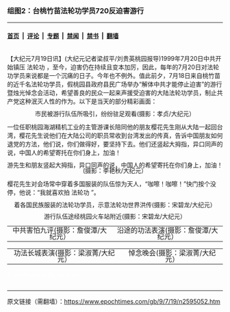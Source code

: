 ### 组图2：台桃竹苗法轮功学员720反迫害游行

---

#### [首页](../../../..?n2595052) &nbsp;|&nbsp; [评论](../../../../../epoch-comment?n2595052) &nbsp;|&nbsp; [专题](../../../../../epoch-special?n2595052) &nbsp;|&nbsp; [禁闻](../../../../../epoch-news?n2595052) &nbsp;|&nbsp; [禁书](../../../../../books?n2595052) &nbsp;|&nbsp; [翻墙](https://github.com/gfw-breaker/nogfw/blob/master/README.md?n2595052)


<div class="column" id="artbody" itemprop="articleBody">
 <!-- article content begin -->
 <p>
  【大纪元7月19日讯】(大纪元记者梁叔平/刘贵英桃园报导)1999年7月20日中共开始镇压
  <ok href="https://www.epochtimes.com/gb/tag/%E6%B3%95%E8%BD%AE%E5%8A%9F.html">
   法轮功
  </ok>
  ，至今，迫害仍在持续且变本加厉，因此，每年的7月20日对法轮功学员来说都是一个沉痛的日子。今年也不例外。值此前夕，7月18日来自桃竹苗的近千名法轮功学员，假桃园县政府县民广场举办“解体中共才能停止迫害”的游行暨烛光悼念会活动，希望善良的民众一起来声援受迫害的大陆法轮功学员，制止共产党这种泯灭人性的作为。以下是当天的部分精彩画面：
 </p>
 <p>
  <!--image v 1.0-->
 </p>
 <div style="line-height: 90%; text-align: center;">
  <ok href=" https://i.epochtimes.com/assets/uploads/2009/07/907190453091734-600x426.jpg" rel="noreferrer noopener" target="_blank">
   <img alt="" class="size-large wp-image-7323251" src="https://i.epochtimes.com/assets/uploads/2009/07/907190453091734-600x426.jpg" title=""/>
  </ok>
  <br/>
  <span class="bn12">
   市民被游行队伍所吸引，纷纷驻足观看(摄影：孝贞/大纪元）
  </span>
 </div>
 <p>
  <!-- -->
 </p>
 <p>
  一位任职桃园海湖精机工业的主管游课长陪同他的朋友樱花先生刚从大陆一起回台湾，樱花先生说他们在大陆公司的职员常收到台湾发出的传真，告诉中国朋友如何退党的方法，他们说，你们做得好，要坚持下去。他们还竖起大拇指，异口同声的说，中国人的希望寄托在你们身上，加油！
 </p>
 <p>
  <!--image v 1.0-->
 </p>
 <div style="line-height: 90%; text-align: center;">
  <ok href=" https://i.epochtimes.com/assets/uploads/2009/07/907190519401734-600x399.jpg" rel="noreferrer noopener" target="_blank">
   <img alt="" class="size-large wp-image-7323255" src="https://i.epochtimes.com/assets/uploads/2009/07/907190519401734-600x399.jpg" title=""/>
  </ok>
  <br/>
  <span class="bn12">
   游先生和朋友竖起大拇指，异口同声的说，中国人的希望寄托在你们身上，加油！(摄影：李艳秋/大纪元）
  </span>
 </div>
 <p>
  <!-- -->
 </p>
 <p>
  樱花先生对会场常中穿着多国服装的队伍惊为天人，“咖嚓！咖嚓！”快门按个没停，他说：“我就喜欢拍
  <ok href="https://www.epochtimes.com/gb/tag/%E6%B3%95%E8%BD%AE%E5%8A%9F.html">
   法轮功
  </ok>
  ”。
 </p>
 <p>
  <!--image v 1.0-->
 </p>
 <div style="line-height: 90%; text-align: center;">
  <ok href=" https://i.epochtimes.com/assets/uploads/2009/07/907190453111734-600x497.jpg" rel="noreferrer noopener" target="_blank">
   <img alt="" class="size-large wp-image-7323266" src="https://i.epochtimes.com/assets/uploads/2009/07/907190453111734-600x497.jpg" title=""/>
  </ok>
  <br/>
  <span class="bn12">
   着各国民族服装的法轮功学员，示意法轮功世界洪传(摄影：宋碧龙/大纪元）
  </span>
 </div>
 <p>
  <!-- -->
 </p>
 <p>
  <!--image v 1.0-->
 </p>
 <div style="line-height: 90%; text-align: center;">
  <ok href=" https://i.epochtimes.com/assets/uploads/2009/07/907190453131734-600x365.jpg" rel="noreferrer noopener" target="_blank">
   <img alt="" class="size-large wp-image-7323270" src="https://i.epochtimes.com/assets/uploads/2009/07/907190453131734-600x365.jpg" title=""/>
  </ok>
  <br/>
  <span class="bn12">
   游行队伍途经桃园火车站附近(摄影：宋碧龙/大纪元）
  </span>
 </div>
 <p>
  <!-- -->
 </p>
 <p>
  <!--image v 1.0-->
 </p>
 <table align="center" border="0">
  <tr valign="top">
   <td>
    <div style="line-height: 90%; text-align: center;">
     <ok href=" https://i.epochtimes.com/assets/uploads/2009/07/907190519431734-600x402.jpg" rel="noreferrer noopener" target="_blank">
      <img alt="" class="size-large wp-image-7323274" src="https://i.epochtimes.com/assets/uploads/2009/07/907190519431734-600x402.jpg" title=""/>
     </ok>
     <br/>
     <span class="bn12">
      中共害怕九评(摄影：詹俊潭/大纪元）
     </span>
    </div>
   </td>
   <td>
    <div style="line-height: 90%; text-align: center;">
     <ok href=" https://i.epochtimes.com/assets/uploads/2009/07/907190519441734-600x402.jpg" rel="noreferrer noopener" target="_blank">
      <img alt="" class="size-large wp-image-7323281" src="https://i.epochtimes.com/assets/uploads/2009/07/907190519441734-600x402.jpg" title=""/>
     </ok>
     <br/>
     <span class="bn12">
      沿途的功法表演(摄影：詹俊潭/大纪元）
     </span>
    </div>
   </td>
  </tr>
 </table>
 <p>
  <!-- -->
 </p>
 <p>
  <!--image v 1.0-->
 </p>
 <table align="center" border="0">
  <tr valign="top">
   <td>
    <div style="line-height: 90%; text-align: center;">
     <ok href=" https://i.epochtimes.com/assets/uploads/2009/07/907190519411734-600x400.jpg" rel="noreferrer noopener" target="_blank">
      <img alt="" class="size-large wp-image-7323284" src="https://i.epochtimes.com/assets/uploads/2009/07/907190519411734-600x400.jpg" title=""/>
     </ok>
     <br/>
     <span class="bn12">
      功法长城表演(摄影：梁淑菁/大纪元）
     </span>
    </div>
   </td>
   <td>
    <div style="line-height: 90%; text-align: center;">
     <ok href=" https://i.epochtimes.com/assets/uploads/2009/07/907190519421734-600x401.jpg" rel="noreferrer noopener" target="_blank">
      <img alt="" class="size-large wp-image-7323289" src="https://i.epochtimes.com/assets/uploads/2009/07/907190519421734-600x401.jpg" title=""/>
     </ok>
     <br/>
     <span class="bn12">
      悼念晚会(摄影：梁淑菁/大纪元）
     </span>
    </div>
   </td>
  </tr>
 </table>
 <p>
  <!-- -->
 </p>
 <p>
  <font color="#ffffff">
   (http://www.dajiyuan.com)
  </font>
 </p>
 <!-- article content end -->
</div>


---

原文链接（需翻墙）：https://www.epochtimes.com/gb/9/7/19/n2595052.htm